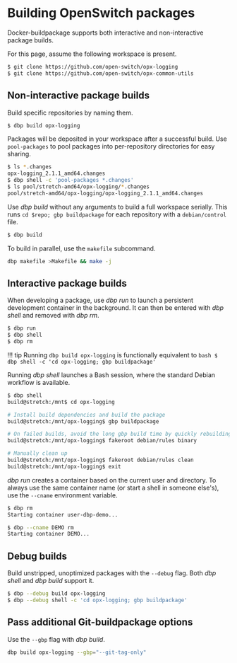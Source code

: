 # Building OpenSwitch packages
Docker-buildpackage supports both interactive and non-interactive package builds.

For this page, assume the following workspace is present.
```bash
$ git clone https://github.com/open-switch/opx-logging
$ git clone https://github.com/open-switch/opx-common-utils
```

## Non-interactive package builds
Build specific repositories by naming them.
```bash
$ dbp build opx-logging
```

Packages will be deposited in your workspace after a successful build. Use `pool-packages` to pool packages into per-repository directories for easy sharing.
```bash
$ ls *.changes
opx-logging_2.1.1_amd64.changes
$ dbp shell -c 'pool-packages *.changes'
$ ls pool/stretch-amd64/opx-logging/*.changes
pool/stretch-amd64/opx-logging/opx-logging_2.1.1_amd64.changes
```

Use *dbp build* without any arguments to build a full workspace serially. This runs `cd $repo; gbp buildpackage` for each repository with a `debian/control` file.
```bash
$ dbp build
```

To build in parallel, use the `makefile` subcommand.
```bash
dbp makefile >Makefile && make -j
```

## Interactive package builds
When developing a package, use *dbp run* to launch a persistent development container in the background. It can then be entered with *dbp shell* and removed with *dbp rm*.
```bash
$ dbp run
$ dbp shell
$ dbp rm
```

!!! tip
    Running `dbp build opx-logging` is functionally equivalent to
    ```bash
    $ dbp shell -c 'cd opx-logging; gbp buildpackage'
    ```

Running *dbp shell* launches a Bash session, where the standard Debian workflow is available.

```bash
$ dbp shell
build@stretch:/mnt$ cd opx-logging

# Install build dependencies and build the package
build@stretch:/mnt/opx-logging$ gbp buildpackage

# On failed builds, avoid the long gbp build time by quickly rebuilding
build@stretch:/mnt/opx-logging$ fakeroot debian/rules binary

# Manually clean up
build@stretch:/mnt/opx-logging$ fakeroot debian/rules clean
build@stretch:/mnt/opx-logging$ exit
```

*dbp run* creates a container based on the current user and directory. To always use the same container name (or start a shell in someone else's), use the `--cname` environment variable.

```bash
$ dbp rm
Starting container user-dbp-demo...

$ dbp --cname DEMO rm
Starting container DEMO...
```

## Debug builds
Build unstripped, unoptimized packages with the `--debug` flag. Both *dbp shell* and *dbp build* support it.
```bash
$ dbp --debug build opx-logging
$ dbp --debug shell -c 'cd opx-logging; gbp buildpackage'
```

## Pass additional Git-buildpackage options
Use the `--gbp` flag with *dbp build*.
```bash
dbp build opx-logging --gbp="--git-tag-only"
```

